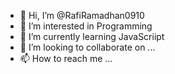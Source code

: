 - 👋 Hi, I’m @RafiRamadhan0910
- 👀 I’m interested in Programming
- 🌱 I’m currently learning JavaScriipt
- 💞️ I’m looking to collaborate on ...
- 📫 How to reach me ...

<!---
RafiRamadhan0910/RafiRamadhan0910 is a ✨ special ✨ repository because its `README.md` (this file) appears on your GitHub profile.
You can click the Preview link to take a look at your changes.
--->
